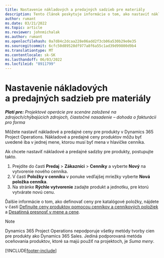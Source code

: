 ```yaml
---
title: Nastavenie nákladových a predajných sadzieb pre materiály
description: Tento článok poskytuje informácie o tom, ako nastaviť náklady a predajné sadzby pre materiály používané v projektoch.
author: rumant
ms.date: 03/21/2022
ms.topic: article
ms.reviewer: johnmichalak
ms.author: rumant
ms.openlocfilehash: 0a7d84c2dcaa228e06add2f3cb06a530b29e0e35
ms.sourcegitcommit: 6cfc50d89528df977a8f6a55c1ad39d99800d9b4
ms.translationtype: MT
ms.contentlocale: sk-SK
ms.lasthandoff: 06/03/2022
ms.locfileid: "8911799"
---
```

# <a name="set-up-cost-and-sales-rates-for-materials"></a>Nastavenie nákladových a predajných sadzieb pre materiály

_**Platí pre:** Projektové operácie pre scenáre založené na zdrojoch/chýbajúcich zdrojoch, čiastočné nasadenie – dohoda o fakturácii pro forma_

Môžete nastaviť nákladové a predajné ceny pre produkty v Dynamics 365 Project Operations. Nákladové a predajné ceny produktov môžu byť uvedené iba v jednej mene, ktorou musí byť mena v hlavičke cenníka.

Ak chcete nastaviť nákladové a predajné sadzby pre produkty, postupujte takto. 

1. Prejdite do časti **Predaj** > **Zákazníci** > **Cenníky** a vyberte **Nový** na vytvorenie nového cenníka. 
2. V časti **Položky v cenníku** v ponuke vedľajšej mriežky vyberte **Nová položka cenníka**. 
3. Na stránke **Rýchle vytvorenie** zadajte produkt a jednotku, pre ktorú vytvárate novú cenu.

Ďalšie informácie o tom, ako definovať ceny pre katalógové položky, nájdete v časti [Definujte ceny produktov pomocou cenníkov a cenníkových položiek](/dynamics365/sales/create-price-lists-price-list-items-define-pricing-products) a [Desatinná presnosť v mene a cene](/dynamics365/sales/decimal-precision-currency-pricing).
> [!NOTE]
> Dynamics 365 Project Operations nepodporuje všetky metódy tvorby cien pre produkty ako Dynamics 365 Sales. Jediná podporovaná metóda oceňovania produktov, ktoré sa majú použiť na projektoch, je *Suma meny*.


[!INCLUDE[footer-include](../includes/footer-banner.md)]
